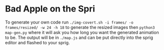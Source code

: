 # Bad Apple on the Spri

To generate your own code run `./img-covert.sh -i frames/ -o frames/resized/ -w 24 -h 18` to generate the resized images then `python3 map-gen.py` where it will ask you how long you want the generated animation to be. The output will be in `./map.js` and can be put directly into the sprig editor and flashed to your sprig.